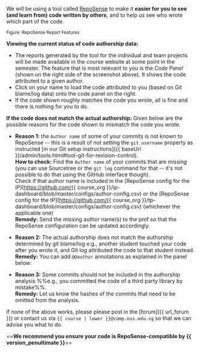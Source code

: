 <pic src="https://reposense.org/images/reposenseOverview.png" />

We will be using a tool called [RepoSense](http://reposense.org) to make it **easier for you to see (and learn from) code written by others**, and to help us see who wrote which part of the code.

<pic src="https://reposense.org/images/report-features.png" alt="RepoSense report screenshot">
  <sub>Figure: RepoSense Report Features</sub>
</pic>

****Viewing the current status of code authorship data:****

* The reports generated by the tool for the individual and team projects will be made available in the course website at some point in the semester. The feature that is most relevant to you is the _Code Panel_ (shown on the right side of the screenshot above). It shows the code attributed to a given author.
* Click on your name to load the code attributed to you (based on Git blame/log data) onto the code panel on the right.
* If the code shown roughly matches the code you wrote, all is fine and there is nothing for you to do.

****If the code does not match the actual authorship:**** Given below are the possible reasons for the code shown to mismatch the code you wrote.
  * **Reason 1:** the `Author name` of some of your commits is not known to RepoSense -- this is a result of not setting the `git.username` property as instructed [in our Git setup instructions]({{ baseUrl }}/admin/tools.html#tool-git-for-revision-control).<br>
    **How to check:** Find the `Author name` of your commits that are _missing_ (you can use Sourcetree or the `git log` command for that -- it's not possible to do that using the GitHub interface though).<br> Check if that author name is included in the [RepoSense config for the iP](https://github.com/{{ course_org }}/ip-dashboard/blob/master/configs/author-config.csv) or the [RepoSense config for the tP](https://github.com/{{ course_org }}/tp-dashboard/blob/master/configs/author-config.csv) (whichever the applicable one)<br>
    **Remedy:** Send the missing author name(s) to the prof so that the RepoSense configuration can be updated accordingly.

  * **Reason 2:** The actual authorship does not match the authorship determined by git blame/log e.g., another student touched your code after you wrote it, and Git log attributed the code to that student instead.<br>
    **Remedy:** You can add `@@author` annotations as explained in the panel below:

<div class="indented-level2">
<panel header="Adding `@@author` tags to indicate authorship">
  <include src="reposenseAuthorAnnotation.md" />
</panel>
</div>

  * **Reason 3:** Some commits should not be included in the authorship analysis %%e.g., you committed the code of a third party library by mistake%%.<br>
    **Remedy:** Let us know the hashes of the commits that need to be omitted from the analysis.

If none of the above works, please please post in the [forum]({{ url_forum }}) or contact us via `{{ course | lower }}@comp.nus.edu.sg` so that we can advise you what to do.


==**We recommend you ensure your code is RepoSense-compatible by {{ version_penultimate }}**==
